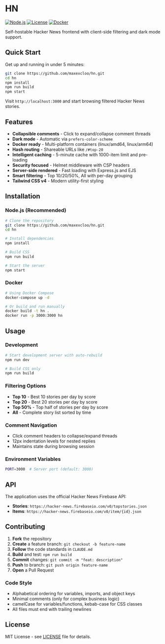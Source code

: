 # HN

[![Node.js](https://img.shields.io/badge/node.js-22+-green.svg)](https://nodejs.org/)
[![License](https://img.shields.io/badge/license-MIT-blue.svg)](LICENSE)
[![Docker](https://img.shields.io/badge/docker-ready-blue.svg)](Dockerfile)

Self-hostable Hacker News frontend with client-side filtering and dark mode support.

## Quick Start

Get up and running in under 5 minutes:

```bash
git clone https://github.com/maxexcloo/hn.git
cd hn
npm install
npm run build
npm start
```

Visit `http://localhost:3000` and start browsing filtered Hacker News stories.

## Features

- **Collapsible comments** - Click to expand/collapse comment threads
- **Dark mode** - Automatic via `prefers-color-scheme`
- **Docker ready** - Multi-platform containers (linux/amd64, linux/arm64)
- **Hash routing** - Shareable URLs like `/#top-20`
- **Intelligent caching** - 5-minute cache with 1000-item limit and pre-loading
- **Security focused** - Helmet middleware with CSP headers
- **Server-side rendered** - Fast loading with Express.js and EJS
- **Smart filtering** - Top 10/20/50%, All with per-day grouping
- **Tailwind CSS v4** - Modern utility-first styling

## Installation

### Node.js (Recommended)

```bash
# Clone the repository
git clone https://github.com/maxexcloo/hn.git
cd hn

# Install dependencies
npm install

# Build CSS
npm run build

# Start the server
npm start
```

### Docker

```bash
# Using Docker Compose
docker-compose up -d

# Or build and run manually
docker build -t hn .
docker run -p 3000:3000 hn
```

## Usage

### Development

```bash
# Start development server with auto-rebuild
npm run dev

# Build CSS only
npm run build
```

### Filtering Options

- **Top 10** - Best 10 stories per day by score
- **Top 20** - Best 20 stories per day by score  
- **Top 50%** - Top half of stories per day by score
- **All** - Complete story list sorted by time

### Comment Navigation

- Click comment headers to collapse/expand threads
- 12px indentation levels for nested replies
- Maintains state during browsing session

### Environment Variables

```bash
PORT=3000  # Server port (default: 3000)
```

## API

The application uses the official Hacker News Firebase API:

- **Stories**: `https://hacker-news.firebaseio.com/v0/topstories.json`
- **Items**: `https://hacker-news.firebaseio.com/v0/item/{id}.json`

## Contributing

1. **Fork** the repository
2. **Create** a feature branch: `git checkout -b feature-name`
3. **Follow** the code standards in `CLAUDE.md`
4. **Build** and test: `npm run build`
5. **Commit** changes: `git commit -m "feat: description"`
6. **Push** to branch: `git push origin feature-name`
7. **Open** a Pull Request

### Code Style

- Alphabetical ordering for variables, imports, and object keys
- Minimal comments (only for complex business logic)
- camelCase for variables/functions, kebab-case for CSS classes
- All files must end with trailing newlines

## License

MIT License - see [LICENSE](LICENSE) file for details.
